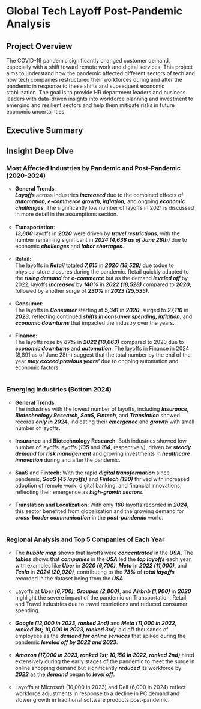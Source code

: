 # Global Tech Layoff Post-Pandemic Analysis

## Project Overview
The COVID-19 pandemic significantly changed customer demand, especially with a shift toward remote work and digital services. This project aims to understand how the pandemic affected different sectors of tech and how tech companies restructured their workforces during and after the pandemic in response to these shifts and subsequent economic stabilization. The goal is to provide HR department leaders and business leaders with data-driven insights into workforce planning and investment to emerging and resilient sectors and help them mitigate risks in future economic uncertainties.

## Executive Summary

## Insight Deep Dive

### Most Affected Industries by Pandemic and Post-Pandemic (2020-2024)
<ul style="list-style-type: circle; font-weight: light;">
<li>
  <strong>General Trends</strong>: <br/>
  <em><strong>Layoffs</em></strong> across industries <em><strong>increased</em></strong> due to the combined effects of <em><strong>automation, e-commerce growth, inflation,</em></strong> and ongoing <em>      <strong>economic challenges</em></strong>. The significantly low number of layoffs in 2021 is discussed in more detail in the assumptions section.
      </li>
  <br/>
    
  <li>
  <strong>Transportation</strong>: <br/>
  <em><strong>13,600</em></strong> layoffs in <em><strong>2020</em></strong> were driven by <em><strong>travel restrictions</em></strong>, with the number remaining significant in <em><strong>2024 (4,638 as of June 28th)</em></strong>  due to economic <em><strong>challenges</em></strong> and <em><strong>labor shortages</em></strong>.
  </li>
  <br/>
  
  <li>
  <strong>Retail</strong>: <br/>
  The layoffs in <em><strong>Retail</em></strong> totaled <em><strong>7,615</em></strong> in <em><strong>2020 (18,528)</em></strong> due todue to physical store closures during the pandemic. Retail quickly adapted to the <em><strong>rising demand</em></strong> for <em><strong>e-commerce</em></strong> but as the demand <em><strong>leveled off</em></strong> by 2022, layoffs <em><strong>increased</em></strong> by <em><strong>140%</em></strong> in <em><strong>2022 (18,528)</em></strong> compared to <em><strong>2020</em></strong>, followed by another surge of <em><strong>230%</em></strong> in <em><strong>2023 (25,535)</em></strong>.

  </li>
  <br/>
  
  <li>
  <strong>Consumer</strong>: <br/>
  The layoffs in <em><strong>Consumer</em></strong> starting at <em><strong>5,341</em></strong> in <em><strong>2020</em></strong>, surged to <em><strong>27,110</em></strong> in <em><strong>2023</em></strong>, reflecting continued <em><strong>shifts in consumer spending, inflation</em></strong>, and <em><strong>economic downturns</em></strong> that impacted the industry over the years.
  </li>
  <br/>  
  
  <li>
  <strong>Finance</strong>: <br/>
  The layoffs rose by <em><strong>87%</em></strong> in <em><strong>2022 (10,663)</em></strong> compared to 2020 due to <em><strong>economic downturns</em></strong> and <em><strong>automation</em></strong>. The layoffs in </em></strong>Finance</em></strong> in </em></strong>2024 (8,891 as of June 28th)</em></strong> suggest that the total number by the end of the year <em><strong>may exceed previous years'</em></strong> due to ongoing automation and economic factors.
  </li>
  <br/>

  </ul>


### Emerging Industries (Bottom 2024)
<ul style="list-style-type: circle; font-weight: light;">
 <li>
  <strong>General Trends</strong>: <br/>
   The industries with the lowest number of layoffs, including <em><strong>Insurance, Biotechnology Research, SaaS, Fintech</em></strong>, and <em><strong>Translation</em></strong> showed records <em><strong>only in 2024</em></strong>, indicating their <em><strong>emergence</em></strong> and <em><strong>growth</em></strong> with small number of layoffs.
  </li>
  <br/>
  
  <li>
  <strong>Insurance</strong> and <strong>Biotechnology Research</strong>: Both industries showed low number of layoffs layoffs (<em><strong>135</em></strong> and <em><strong>184</em></strong>, respectively), driven by <em><strong>steady demand</em></strong> for <em><strong>risk management</em></strong> and growing investments in <em><strong>healthcare innovation</em></strong> during and after the pandemic.
    </li>
  <br/>

  <li>
<strong>SaaS</strong> and <strong>Fintech</strong>: With the rapid <em><strong>digital transformation</em></strong> since pandemic, <em><strong>SaaS (45 layoffs)</em></strong> and <em><strong>Fintech (190)</em></strong> thrived with increased adoption of remote work, digital banking, and financial innovations, reflecting their emergence as <em><strong>high-growth sectors</em></strong>.
    </li>
  <br/>

  <li>
<strong>Translation and Localization</strong>: With only <em><strong>160</em></strong> layoffs recorded in <em><strong>2024</em></strong>, this sector benefited from globalization and the growing demand for <em><strong>cross-border communication</em></strong> in the <em><strong>post-pandemic</em></strong> world.
    </li>
  <br/>
  </ul>

### Regional Analysis and Top 5 Companies of Each Year
<ul style="list-style-type: circle; font-weight: light;">
  
<li>
The <em><strong>bubble map</em></strong> shows that layoffs were <em><strong>concentrated</em></strong> in the <em><strong>USA</em></strong>. The <em><strong>tables</em></strong> shows that <em><strong>companies</em></strong> in the <em><strong>USA</em></strong> led the <em><strong>top layoffs</em></strong> each year, with examples like <em><strong>Uber</em></strong> in <em><strong>2020 (6,700)</em></strong>, <em><strong>Meta</em></strong> in <em><strong>2022 (11,000)</em></strong>, and <em><strong>Tesla</em></strong> in <em><strong>2024 (20,020)</em></strong>, contributing to the <em><strong>73%</em></strong> of <em><strong>total layoffs</em></strong> recorded in the dataset being from the <em><strong>USA</em></strong>.
</li>
<br/>

<li>
Layoffs at <em><strong>Uber (6,700)</em></strong>, <em><strong>Groupon (2,800)</em></strong>, and <em><strong>Airbnb (1,900)</em></strong> in <em><strong>2020</em></strong> highlight the severe impact of the pandemic on Transportation, Retail, and Travel industries due to travel restrictions and reduced consumer spending.
</li>
<br/>

<li>
<em><strong>Google (12,000 in 2023, ranked 2nd)</em></strong> and <em><strong>Meta (11,000 in 2022, ranked 1st; 10,000 in 2023, ranked 3rd)</em></strong> laid off thousands of employees as the <em><strong>demand for online services</em></strong> that spiked during the pandemic <em><strong>leveled off by 2022 and 2023</em></strong>.
</li>
<br/>

<li>
<em><strong>Amazon (17,000 in 2023, ranked 1st; 10,150 in 2022, ranked 2nd)</em></strong> hired extensively during the early stages of the pandemic to meet the surge in online shopping demand but significantly <em><strong>reduced</em></strong> its workforce by <em><strong>2022</em></strong> as the <em><strong>demand</em></strong> began to <em><strong>level off</em></strong>.
</li>
<br/>

<li>
Layoffs at Microsoft (10,000 in 2023) and Dell (6,000 in 2024) reflect workforce adjustments in response to a decline in PC demand and slower growth in traditional software products post-pandemic.
</li>
<br/>
